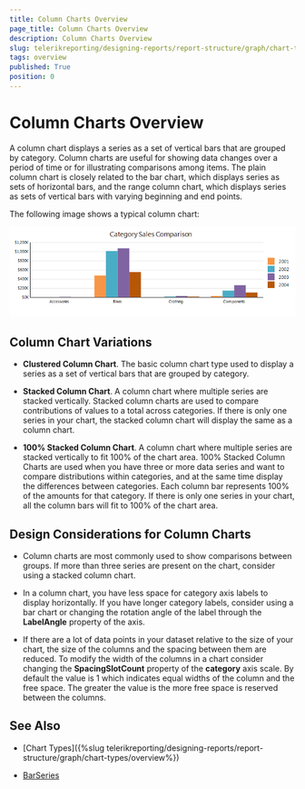 ```yaml
---
title: Column Charts Overview
page_title: Column Charts Overview
description: Column Charts Overview
slug: telerikreporting/designing-reports/report-structure/graph/chart-types/column-charts/overview
tags: overview
published: True
position: 0
---
```


# Column Charts Overview

A column chart displays a series as a set of vertical bars that are grouped by category. Column charts are useful for showing data changes over a period of time or for illustrating comparisons among items. The plain column chart is closely related to the bar chart, which displays series as sets of horizontal bars, and the range column chart, which displays series as sets of vertical bars with varying beginning and end points. 

The following image shows a typical column chart: 

  ![Column Chart\Column Chart](images/Graph/ColumnChart.png)

## Column Chart Variations

* __Clustered Column Chart__. The basic column chart type used to display a series as a set of vertical bars that are grouped by category. 

* __Stacked Column Chart__. A column chart where multiple series are stacked vertically. Stacked column charts are used to compare contributions of values to a total across categories. If there is only one series in your chart, the stacked column chart will display the same as a column chart. 

* __100% Stacked Column Chart__. A column chart where multiple series are stacked vertically to fit 100% of the chart area. 100% Stacked Column Charts are used when you have three or more data series and want to compare distributions within categories, and at the same time display the differences between categories. Each column bar represents 100% of the amounts for that category. If there is only one series in your chart, all the column bars will fit to 100% of the chart area. 

## Design Considerations for Column Charts

* Column charts are most commonly used to show comparisons between groups. If more than three series are present on the chart, consider using a stacked column chart. 

* In a column chart, you have less space for category axis labels to display horizontally. If you have longer category labels, consider using a bar chart or changing the rotation angle of the label through the __LabelAngle__ property of the axis. 

* If there are a lot of data points in your dataset relative to the size of your chart, the size of the columns and the spacing between them are reduced. To modify the width of the columns in a chart consider changing the __SpacingSlotCount__ property of the __category__ axis scale. By default the value is 1 which indicates equal widths of the column and the free space. The greater the value is the more free space is reserved between the columns. 


## See Also

* [Chart Types]({%slug telerikreporting/designing-reports/report-structure/graph/chart-types/overview%}) 

* [BarSeries](/reporting/api/Telerik.Reporting.BarSeries)
